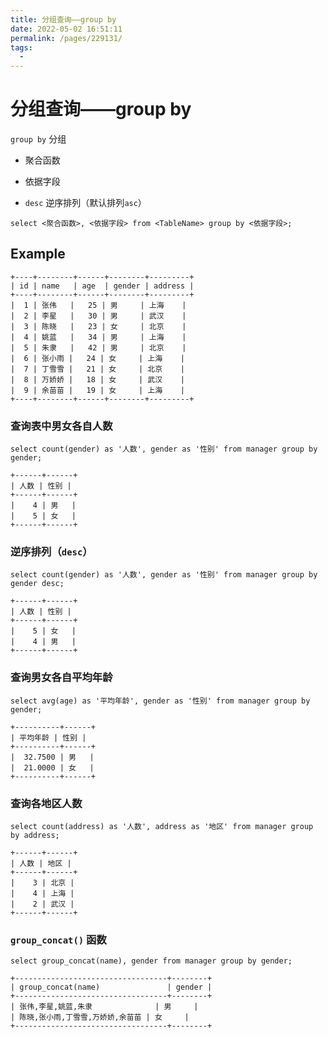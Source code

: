 ```yaml
---
title: 分组查询——group by
date: 2022-05-02 16:51:11
permalink: /pages/229131/
tags:
  - 
---
```

# 分组查询——group by

`group by` 分组

- 聚合函数

- 依据字段

- `desc` 逆序排列（默认排列`asc`）

```mysql
select <聚合函数>, <依据字段> from <TableName> group by <依据字段>; 
```



## Example

```mysql
+----+--------+------+--------+---------+
| id | name   | age  | gender | address |
+----+--------+------+--------+---------+
|  1 | 张伟   |   25 | 男     | 上海    |
|  2 | 李星   |   30 | 男     | 武汉    |
|  3 | 陈晓   |   23 | 女     | 北京    |
|  4 | 姚蓝   |   34 | 男     | 上海    |
|  5 | 朱隶   |   42 | 男     | 北京    |
|  6 | 张小雨 |   24 | 女     | 上海    |
|  7 | 丁雪雪 |   21 | 女     | 北京    |
|  8 | 万娇娇 |   18 | 女     | 武汉    |
|  9 | 余苗苗 |   19 | 女     | 上海    |
+----+--------+------+--------+---------+
```

### 查询表中男女各自人数

```mysql
select count(gender) as '人数', gender as '性别' from manager group by gender;
```

```mysql
+------+------+
| 人数 | 性别 |
+------+------+
|    4 | 男   |
|    5 | 女   |
+------+------+
```

### 逆序排列（`desc`）

```mysql
select count(gender) as '人数', gender as '性别' from manager group by gender desc;
```

```mysql
+------+------+
| 人数 | 性别 |
+------+------+
|    5 | 女   |
|    4 | 男   |
+------+------+
```

### 查询男女各自平均年龄

```mysql
select avg(age) as '平均年龄', gender as '性别' from manager group by gender;
```

```mysql
+----------+------+
| 平均年龄 | 性别 |
+----------+------+
|  32.7500 | 男   |
|  21.0000 | 女   |
+----------+------+
```

### 查询各地区人数

```mysql
select count(address) as '人数', address as '地区' from manager group by address;
```

```mysql
+------+------+
| 人数 | 地区 |
+------+------+
|    3 | 北京 |
|    4 | 上海 |
|    2 | 武汉 |
+------+------+
```

### `group_concat()` 函数

```mysql
select group_concat(name), gender from manager group by gender;
```

```mysql
+----------------------------------+--------+
| group_concat(name)               | gender |
+----------------------------------+--------+
| 张伟,李星,姚蓝,朱隶              | 男     |
| 陈晓,张小雨,丁雪雪,万娇娇,余苗苗 | 女     |
+----------------------------------+--------+
```


